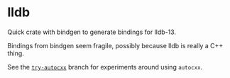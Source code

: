 # lldb

Quick crate with bindgen to generate bindings for lldb-13.

Bindings from bindgen seem fragile, possibly because lldb is really a C++ thing.

See the [`try-autocxx`](../../tree/try-autocxx) branch for experiments around using `autocxx`.
